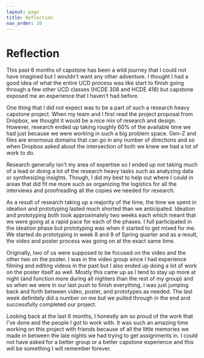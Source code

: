```yaml
---
layout: page
title: Reflection
nav_order: 10
---
```

# Reflection

This past 6 months of capstone has been a wild journey that I could not have imagined but I wouldn't want any other 
adventure. I thought I had a good idea of what the entire UCD process was like start to finish going through a few other
UCD classes (HCDE 308 and HCDE 418) but capstone exposed me an experience that I haven't had before.

One thing that I did not expect was to be a part of such a research heavy capstone project. When my team and I first
read the project proposal from Dropbox, we thought it would be a nice mix of research and design. However, research ended
up taking roughly 60% of the available time we had just because we were working in such a big problem space. Gen-Z and
files are enormous domains that can go in any number of directions and so when Dropbox asked about the intersection of
both we knew we had a lot of work to do. 

Research generally isn't my area of expertise so I ended up not taking much of a lead or doing a lot of the research
heavy tasks such as analyzing data or synthesizing insights. Though, I did my best to help out where I could in areas
that did fit me more such as organizing the logistics for all the interviews and proofreading all the copies we needed
for research.

As a result of research taking up a majority of the time, the time we spent in ideation and prototyping lasted much shorted 
than we anticipated. Ideation and prototyping both took approximately two weeks each which meant that we were going at a
rapid pace for each of the phases. I full participated in the ideation phase but prototyping was when it started to get
mixed for me. We started do prototyping in week 8 and 9 of Spring quarter and as a result, the video and poster
process was going on at the exact same time. 

Originally, two of us were supposed to be focused on the video and the other two on the poster. I was in the video
group since I had experience filming and editing videos in the past but I also ended up doing a lot of work on the poster
itself as well. Mostly this came up as I tend to stay up more at night (and function more during all nighters than the 
rest of my group) and so when we were in our last push to finish everything, I was just jumping back and forth between
video, poster, and prototypes as needed. The last week definitely did a number on me but we pulled through in the end 
and successfully completed our project.

Looking back at the last 6 months, I honestly am so proud of the work that I've done and the people I got to work with.
It was such an amazing time working on this project with friends because of all the little memories we made in between 
the late nights we had trying to get assignments in. I could not have asked for a better group or a better capstone
experience and this will be something I will remember forever.